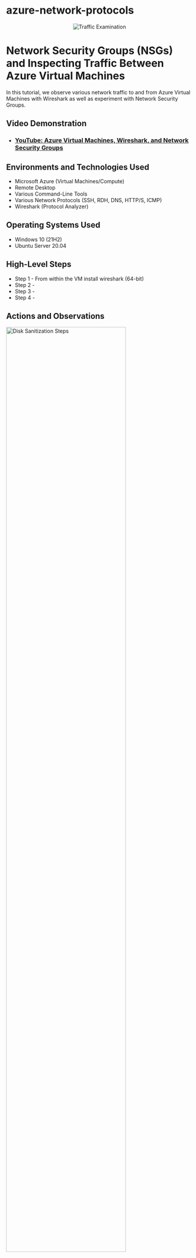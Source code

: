 # azure-network-protocols
<p align="center">
<img src="https://i.imgur.com/Ua7udoS.png" alt="Traffic Examination"/>
</p>

<h1>Network Security Groups (NSGs) and Inspecting Traffic Between Azure Virtual Machines</h1>
In this tutorial, we observe various network traffic to and from Azure Virtual Machines with Wireshark as well as experiment with Network Security Groups. <br />


<h2>Video Demonstration</h2>

- ### [YouTube: Azure Virtual Machines, Wireshark, and Network Security Groups](https://www.youtube.com)

<h2>Environments and Technologies Used</h2>

- Microsoft Azure (Virtual Machines/Compute)
- Remote Desktop
- Various Command-Line Tools
- Various Network Protocols (SSH, RDH, DNS, HTTP/S, ICMP)
- Wireshark (Protocol Analyzer)

<h2>Operating Systems Used </h2>

- Windows 10 (21H2)
- Ubuntu Server 20.04

<h2>High-Level Steps</h2>

- Step 1 - From within the VM install wireshark (64-bit)
- Step 2 - 
- Step 3 - 
- Step 4 - 

<h2>Actions and Observations</h2>

<p>
<img src="https://i.imgur.com/Q6Lkwbi.png" height="80%" width="80%" alt="Disk Sanitization Steps"/>
</p>
<p>
After downloading wireshark and statring it up this is how the screen will look. You'll use this to start capturing packets. You can see the live traffic that is happening within the VM. When you first start it most of it will be spam, every so often you'll see your ip address. To stop this to type ICMP(Internet control Messenger Protocol) in the long bar and it will stop.
</p>
<br />

<p>
<img src="https://i.imgur.com/FDjUYRL.png" height="80%" width="80%" alt="Disk Sanitization Steps"/>
</p>
<p>
In this I pinged from VM1 to VM2 using the private ip address that I created in azure being 10.0.0.5. Then I opened up powershell typed ping and put the private ip of VM2. You then see the reply from the system. And as we talked about packets before you see it saying that it received and set 4 packets and lost 0. In the background you see that VM1 being the source is sending it to its destination being VM2. You also see after that I typed in 'google.com" a website everyone knows and put a -4(meaning ip4 address) and it did the same thing but using the google ip address. 
</p>
<br />

<p>
<img src="https://i.imgur.com/lkPWkdG.png" height="80%" width="80%" alt="Disk Sanitization Steps"/>
</p>
<p>
This slide is showing how to get into ssh. To get to this page you'll have to do a few steps before getting here. You can just go thru the VM1 , type in ssh labuser@10.0.0.5. So to clarify I'll break it down so its easier to understand, the ssh stands for SecureShell, the 'labuser' part came from azure being the name of the user, and the last part being 10.0.0.5 came from the ip address. You'll have to type in the user and password that was made in azure after. When entering the password it will look like you are not typing anything in but thats just a security measure.
</p>
<br />
